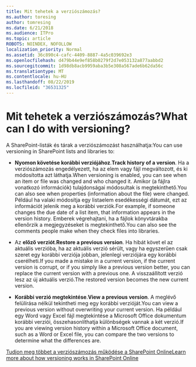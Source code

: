 ```yaml
---
title: Mit tehetek a verziószámozás?
ms.author: toresing
author: tomresing
ms.date: 6/21/2018
ms.audience: ITPro
ms.topic: article
ROBOTS: NOINDEX, NOFOLLOW
localization_priority: Normal
ms.assetid: 36c890c4-cafc-4409-8887-4a5c039692e3
ms.openlocfilehash: d479b44e9ef858b0279f2d7e053132a877aabbd2
ms.sourcegitcommit: 1d98db8acb9959aba3b5e308a567ade6b62da56c
ms.translationtype: MT
ms.contentlocale: hu-HU
ms.lasthandoff: 08/22/2019
ms.locfileid: "36531325"
---
```

# <a name="what-can-i-do-with-versioning"></a><span data-ttu-id="4dd15-102">Mit tehetek a verziószámozás?</span><span class="sxs-lookup"><span data-stu-id="4dd15-102">What can I do with versioning?</span></span>

<span data-ttu-id="4dd15-103">A SharePoint-listák és tárak a verziószámozást használhatja:</span><span class="sxs-lookup"><span data-stu-id="4dd15-103">You can use versioning in SharePoint lists and libraries to:</span></span>
  
- <span data-ttu-id="4dd15-104">**Nyomon követése korábbi verziójához**.</span><span class="sxs-lookup"><span data-stu-id="4dd15-104">**Track history of a version**.</span></span> <span data-ttu-id="4dd15-105">Ha a verziószámozás engedélyezett, ha az elem vagy fájl megváltozott, és ki módosította azt láthatja.</span><span class="sxs-lookup"><span data-stu-id="4dd15-105">When versioning is enabled, you can see when an item or file was changed and who changed it.</span></span> <span data-ttu-id="4dd15-106">Amikor (a fájlra vonatkozó információk) tulajdonságai módosultak is megtekinthető.</span><span class="sxs-lookup"><span data-stu-id="4dd15-106">You can also see when properties (information about the file) were changed.</span></span> <span data-ttu-id="4dd15-107">Például ha valaki módosítja egy listaelem esedékességi dátumát, ezt az információt jelenik meg a korábbi verziók.</span><span class="sxs-lookup"><span data-stu-id="4dd15-107">For example, if someone changes the due date of a list item, that information appears in the version history.</span></span> <span data-ttu-id="4dd15-108">Emberek végrehajtani, ha a fájlok könyvtárakba ellenőrzik a megjegyzéseket is megtekinthető.</span><span class="sxs-lookup"><span data-stu-id="4dd15-108">You can also see the comments people make when they check files into libraries.</span></span> 
    
- <span data-ttu-id="4dd15-109">Az **előző verziót**.</span><span class="sxs-lookup"><span data-stu-id="4dd15-109">**Restore a previous version**.</span></span> <span data-ttu-id="4dd15-110">Ha hibát követ el az aktuális verzióba, ha az aktuális verzió sérült, vagy ha egyszerűen csak szeret egy korábbi verziója jobban, jelenlegi verziójára egy korábbi cserélheti.</span><span class="sxs-lookup"><span data-stu-id="4dd15-110">If you made a mistake in a current version, if the current version is corrupt, or if you simply like a previous version better, you can replace the current version with a previous one.</span></span> <span data-ttu-id="4dd15-111">A visszaállított verzió lesz az új aktuális verzió.</span><span class="sxs-lookup"><span data-stu-id="4dd15-111">The restored version becomes the new current version.</span></span> 
    
- <span data-ttu-id="4dd15-112">**Korábbi verzió megtekintése**.</span><span class="sxs-lookup"><span data-stu-id="4dd15-112">**View a previous version**.</span></span> <span data-ttu-id="4dd15-113">A meglévő felülírása nélkül tekintheti meg egy korábbi verzióját.</span><span class="sxs-lookup"><span data-stu-id="4dd15-113">You can view a previous version without overwriting your current version.</span></span> <span data-ttu-id="4dd15-114">Ha például egy Word vagy Excel fájl megtekintése a Microsoft Office dokumentum korábbi verziói, összehasonlíthatja különbségek vannak a két verzió.</span><span class="sxs-lookup"><span data-stu-id="4dd15-114">If you are viewing version history within a Microsoft Office document, such as a Word or Excel file, you can compare the two versions to determine what the differences are.</span></span> 
    
[<span data-ttu-id="4dd15-115">Tudjon meg többet a verziószámozás működése a SharePoint Online</span><span class="sxs-lookup"><span data-stu-id="4dd15-115">Learn more about how versioning works in SharePoint Online</span></span>](https://go.microsoft.com/fwlink/?linkid=875710)
  

